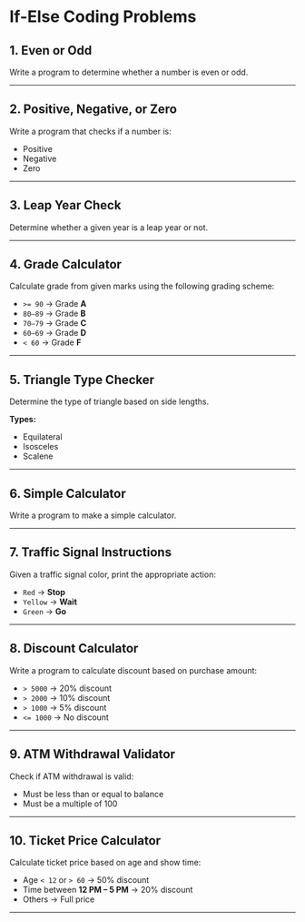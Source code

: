 # If-Else Coding Problems

## 1. Even or Odd
Write a program to determine whether a number is even or odd.

---

## 2. Positive, Negative, or Zero
Write a program that checks if a number is:
- Positive
- Negative
- Zero

---

## 3. Leap Year Check
Determine whether a given year is a leap year or not.

---

## 4. Grade Calculator
Calculate grade from given marks using the following grading scheme:

- `>= 90` → Grade **A**  
- `80–89` → Grade **B**  
- `70–79` → Grade **C**  
- `60–69` → Grade **D**  
- `< 60` → Grade **F**

---

## 5. Triangle Type Checker
Determine the type of triangle based on side lengths.

**Types:**
- Equilateral
- Isosceles
- Scalene

---

## 6. Simple Calculator
Write a program to make a simple calculator.

---

## 7. Traffic Signal Instructions
Given a traffic signal color, print the appropriate action:

- `Red` → **Stop**
- `Yellow` → **Wait**
- `Green` → **Go**

---

## 8. Discount Calculator
Write a program to calculate discount based on purchase amount:

- `> 5000` → 20% discount  
- `> 2000` → 10% discount  
- `> 1000` → 5% discount  
- `<= 1000` → No discount

---

## 9. ATM Withdrawal Validator
Check if ATM withdrawal is valid:

- Must be less than or equal to balance
- Must be a multiple of 100

---

## 10. Ticket Price Calculator
Calculate ticket price based on age and show time:

- Age `< 12` or `> 60` → 50% discount  
- Time between **12 PM – 5 PM** → 20% discount  
- Others → Full price

---
